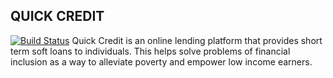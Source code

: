 ## QUICK CREDIT
[![Build Status](https://travis-ci.org/elemanhillary/QuickCredit.svg?branch=ft-quickcredit-api-2327175)](https://travis-ci.org/elemanhillary/QuickCredit)
Quick Credit is an online lending platform that provides short term soft loans to individuals. This helps solve problems of financial inclusion as a way to alleviate poverty and empower low income earners.
